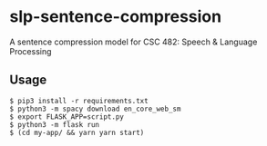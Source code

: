 # slp-sentence-compression

A sentence compression model for CSC 482: Speech & Language Processing

## Usage
```
$ pip3 install -r requirements.txt
$ python3 -m spacy download en_core_web_sm
$ export FLASK_APP=script.py
$ python3 -m flask run
$ (cd my-app/ && yarn yarn start)
```
